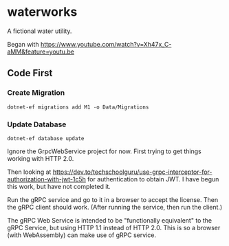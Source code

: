 # waterworks

A fictional water utility.

Began with https://www.youtube.com/watch?v=Xh47x_C-aMM&feature=youtu.be

## Code First

### Create Migration
```dotnet-ef migrations add M1 -o Data/Migrations```

### Update Database
```dotnet-ef database update```

Ignore the GrpcWebService project for now. First trying to get things working with HTTP 2.0.

Then looking at https://dev.to/techschoolguru/use-grpc-interceptor-for-authorization-with-jwt-1c5h for authentication to obtain JWT. I have begun this work, but have not completed it.

Run the gRPC service and go to it in a browser to accept the license. Then the gRPC client should work. (After running the service, then run the client.)

The gRPC Web Service is intended to be "functionally equivalent" to the gRPC Service, but using HTTP 1.1 instead of HTTP 2.0. This is so a browser (with WebAssembly) can make use of gRPC service.
